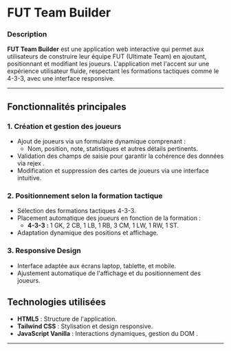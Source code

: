# **FUT Team Builder**

### **Description**  
**FUT Team Builder** est une application web interactive qui permet aux utilisateurs de construire leur équipe FUT (Ultimate Team) en ajoutant, positionnant et modifiant les joueurs. L'application met l'accent sur une expérience utilisateur fluide, respectant les formations tactiques comme le 4-3-3, avec une interface responsive.

---

## **Fonctionnalités principales**

### **1. Création et gestion des joueurs**
- Ajout de joueurs via un formulaire dynamique comprenant :
  - Nom, position, note, statistiques et autres détails pertinents.
- Validation des champs de saisie pour garantir la cohérence des données via rejex .
- Modification et suppression des cartes de joueurs via une interface intuitive.

### **2. Positionnement selon la formation tactique**
- Sélection des formations tactiques 4-3-3.
- Placement automatique des joueurs en fonction de la formation :
  - **4-3-3 :** 1 GK, 2 CB, 1 LB, 1 RB, 3 CM, 1 LW, 1 RW, 1 ST.
- Adaptation dynamique des positions et affichage.

### **3. Responsive Design**
- Interface adaptée aux écrans laptop, tablette, et mobile.
- Ajustement automatique de l'affichage et du positionnement des joueurs.
## **Technologies utilisées**

- **HTML5** : Structure de l'application.
-  **Tailwind CSS** : Stylisation et design responsive.
- **JavaScript Vanilla** : Interactions dynamiques, gestion du DOM .

---